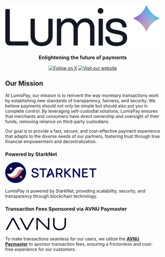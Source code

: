 <a id="readme-top"></a>

<div align="center">

  <a href="https://lumispay.com">
    <picture>
      <source srcset="images/lumispay-logo-dark.png" media="(prefers-color-scheme: dark)">
      <source srcset="images/lumispay-logo-light.png" media="(prefers-color-scheme: light)">
      <img src="images/lumispay-logo-light.png" alt="LumisPay Logo">
    </picture>
  </a>

  <br />

  <h3 align="center">
    Enlightening the future of payments
  </h3>

[![Follow on X](https://img.shields.io/badge/Follow-on%20X-121923?logo=x&logoColor=white&label=Follow)](https://x.com/lumispay)
[![Visit our website](https://img.shields.io/badge/Visit%20our%20website-121923?logo=google-chrome&logoColor=white)](https://lumispay.com)

</div>

<!-- OUR MISSION SECTION -->

## Our Mission

<div align="left">
  <p>
    At LumisPay, our mission is to reinvent the way monetary transactions work by establishing new standards of transparency, fairness, and security. We believe payments should not only be simple but should also put you in complete control. By leveraging self-custodial solutions, LumisPay ensures that merchants and consumers have direct ownership and oversight of their funds, removing reliance on third-party custodians.
  </p>
  <p>
    Our goal is to provide a fast, secure, and cost-effective payment experience that adapts to the diverse needs of our partners, fostering trust through true financial empowerment and decentralization.
  </p>
</div>

<!-- POWERED BY STARKNET AND AVNU -->
<div align="left">
  <h3>Powered by StarkNet</h3>

  <a href="https://starknet.io" target="_blank" rel="noopener noreferrer">
    <picture>
      <source srcset="images/starknet-logo-dark.png" media="(prefers-color-scheme: dark)">
      <source srcset="images/starknet-logo-light.png" media="(prefers-color-scheme: light)">
      <img src="images/starknet-logo-light.png" alt="Starknet Logo" width="300px">
    </picture>
  </a>
  
  <p>
    LumisPay is powered by StarkNet, providing scalability, security, and transparency through blockchain technology.
  </p>

  <h3>Transaction Fees Sponsored via AVNU Paymaster</h3>

  <a href="https://avnu.fi/">
    <picture>
      <source srcset="images/avnu-logo-dark.png" media="(prefers-color-scheme: dark)">
      <source srcset="images/avnu-logo-light.png" media="(prefers-color-scheme: light)">
      <img src="images/avnu-logo-light.png" alt="AVNU Logo" width="200px">
    </picture>
  </a>
  
  <p>
    To make transactions seamless for our users, we utilize the <a href="https://doc.avnu.fi/avnu-paymaster/overview" target="_blank" rel="noopener noreferrer"><strong>AVNU Paymaster</strong></a> to sponsor transaction fees, ensuring a frictionless and cost-free experience for our customers.
  </p>
</div>

<a id="readme-bottom"></a>
